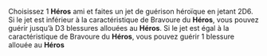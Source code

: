 Choisissez 1 **Héros** ami et faites un jet de guérison héroïque en jetant 2D6. Si le jet est 
inférieur à la caractéristique de Bravoure du **Héros**, vous pouvez guérir jusqu’à D3 blessures 
allouées au **Héros**. Si le jet est égal à la caractéristique de Bravoure du **Héros**, vous 
pouvez guérir 1 blessure allouée au **Héros**